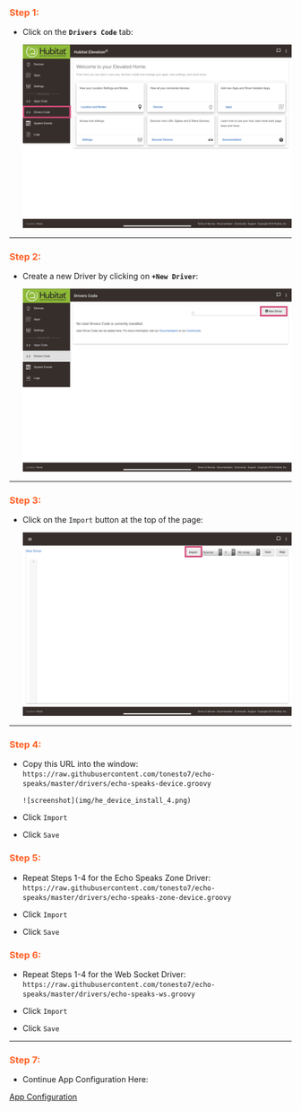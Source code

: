### <h3 style="color: #FF6025;">Step 1:</h3>

* Click on the **`Drivers Code`** tab:

    ![screenshot](img/he_device_install_1.png)

---
### <h3 style="color: #FF6025;">Step 2:</h3>

* Create a new Driver by clicking on **`+New Driver`**:

    ![screenshot](img/he_device_install_2.png)

---
### <h3 style="color: #FF6025;">Step 3:</h3>

* Click on the `Import` button at the top of the page:

    ![screenshot](img/he_device_install_3.png)

---
### <h3 style="color: #FF6025;">Step 4:</h3>

* Copy this URL into the window: `https://raw.githubusercontent.com/tonesto7/echo-speaks/master/drivers/echo-speaks-device.groovy`

      ![screenshot](img/he_device_install_4.png)

* Click `Import`
* Click `Save`

### <h3 style="color: #FF6025;">Step 5:</h3>

* Repeat Steps 1-4 for the Echo Speaks Zone Driver: `https://raw.githubusercontent.com/tonesto7/echo-speaks/master/drivers/echo-speaks-zone-device.groovy`

* Click `Import`
* Click `Save`

### <h3 style="color: #FF6025;">Step 6:</h3>

* Repeat Steps 1-4 for the Web Socket Driver: `https://raw.githubusercontent.com/tonesto7/echo-speaks/master/drivers/echo-speaks-ws.groovy`

* Click `Import`
* Click `Save`

---

### <h3 style="color: #FF6025;">Step 7:</h3>

* Continue App Configuration Here:

[App Configuration](./hubitat/configuration/config_app)
